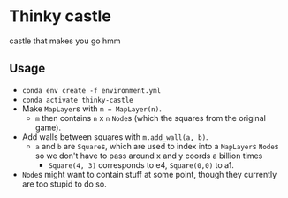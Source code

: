 # Thinky castle

castle that makes you go hmm

## Usage

- `conda env create -f environment.yml`
- `conda activate thinky-castle`
- Make `MapLayer`s with `m = MapLayer(n)`.
  - `m` then contains `n` x `n` `Node`s (which the squares from the original game).
- Add walls between squares with `m.add_wall(a, b)`.
  - `a` and `b` are `Square`s, which are used to index into a `MapLayer`s `Node`s so we don't have to pass around x and y coords a billion times
    - `Square(4, 3)` corresponds to e4, `Square(0,0)` to a1.
- `Node`s might want to contain stuff at some point, though they currently are too stupid to do so.
